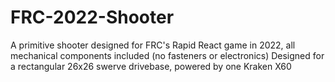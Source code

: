 # FRC-2022-Shooter
A primitive shooter designed for FRC's Rapid React game in 2022, all mechanical components included (no fasteners or electronics)
Designed for a rectangular 26x26 swerve drivebase, powered by one Kraken X60
